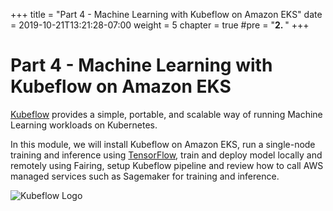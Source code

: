 +++
title = "Part 4 - Machine Learning with Kubeflow on Amazon EKS"
date = 2019-10-21T13:21:28-07:00
weight = 5
chapter = true
#pre = "<b>2. </b>"
+++

# Part 4 - Machine Learning with Kubeflow on Amazon EKS

[Kubeflow](https://kubeflow.org) provides a simple, portable, and scalable way of running Machine Learning workloads on Kubernetes.

In this module, we will install Kubeflow on Amazon EKS, run a single-node training and inference using [TensorFlow](https://tensorflow.org/), train and deploy model locally and remotely using Fairing, setup Kubeflow pipeline and review how to call AWS managed services such as Sagemaker for training and inference.

![Kubeflow Logo](/images/kubeflow/kubeflow.svg)
